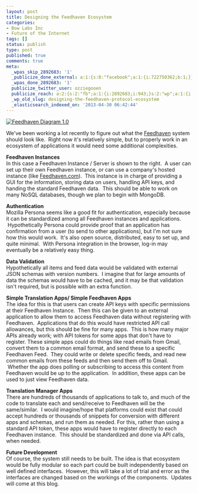 ```yaml
---
layout: post
title: Designing the Feedhaven Ecosystem
categories:
- Bow Labs Inc
- Future of the Internet
tags: []
status: publish
type: post
published: true
comments: true
meta:
  _wpas_skip_2892683: '1'
  _publicize_done_external: a:1:{s:8:"facebook";a:1:{i:722750362;b:1;}}
  _wpas_done_2892683: '1'
  publicize_twitter_user: ozziegooen
  publicize_reach: a:2:{s:2:"fb";a:1:{i:2892683;i:943;}s:2:"wp";a:1:{i:0;i:3;}}
  _wp_old_slug: designing-the-feedhaven-protocol-ecosystem
  _elasticsearch_indexed_on: '2013-04-30 06:42:44'
---
```

[ ![Feedhaven Diagram 1.0](http://bowlabs.files.wordpress.com/2013/04/screen-shot-2013-04-29-at-11-02-44-pm.png?w=922) ](http://bowlabs.files.wordpress.com/2013/04/screen-shot-2013-04-29-at-11-02-44-pm.png)  

We've been working a lot recently to figure out what the [Feedhaven](http://feedhaven.org/) system should look like.  Right now it's relatively simple, but to properly work in an ecosystem of applications it would need some additional complexities. 

**Feedhaven Instances**  
  In this case a Feedhaven Instance / Server is shown to the right.  A user can set up their own Feedhaven instance, or can use a company's hosted instance (like [Feedhaven.com](http://feedhaven.com)).  This instance is in charge of providing a GUI for the information, storing data on users, handling API keys, and handing the standard Feedhaven data.  This should be able to work on many NoSQL databases, though we plan to begin with MongoDB. 

**Authentication**  
  Mozilla Persona seems like a good fit for authentication, especially because it can be standardized among all Feedhaven instances and applications.  Hypothetically Persona could provide proof that an application has confirmation from a user (to send to other applications), but I'm not sure how this would work.  It's also open source, distributed, easy to set up, and quite minimal.  With Persona integration in the browser, log-in may eventually be a relatively easy thing.  

**Data Validation**  
  Hypothetically all items and feed data would be validated with external JSON schemas with version numbers.  I imagine that for large amounts of data the schemas would have to be cached, and it may be that validation isn't required, but is possible with an extra function.  

**Simple Translation Apps/ Simple Feedhaven Apps**  
  The idea for this is that users can create API keys with specific permissions at their Feedhaven Instance.  Then this can be given to an external application to allow them to access Feedhaven data without registering with Feedhaven.  Applications that do this would have restricted API call allowances, but this should be fine for many apps.  This is how many major APIs already work; with API tokens for some apps that don't have to register. These simple apps could do things like read emails from Gmail, convert them to a common email format, and send these to a specific Feedhaven Feed.  They could write or delete specific feeds, and read new common emails from these feeds and then send them off to Gmail.  Whether the app does polling or subscribing to access this content from Feedhaven would be up to the application.  In addition, these apps can be used to just view Feedhaven data. 

**Translation Manager Apps**  
  There are hundreds of thousands of applications to talk to, and much of the code to translate each and send/receive to Feedhaven will be the same/similar.  I would imagine/hope that platforms could exist that could accept hundreds or thousands of snippets for conversion with different apps and schemas, and run them as needed. For this, rather than using a standard API token, these apps would have to register directly to each Feedhaven instance.  This should be standardized and done via API calls, when needed. 

**Future Development**  
  Of course, the system still needs to be built. The idea is that ecosystem would be fully modular so each part could be built independently based on well defined interfaces.  However, this will take a lot of trial and error as the interfaces are changed based on the workings of the components.  Updates will come at this blog.
